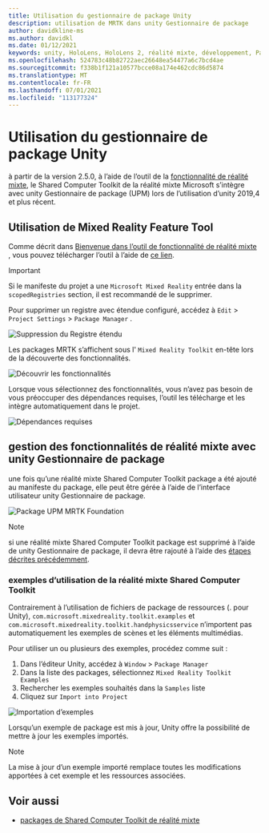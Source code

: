 ```yaml
---
title: Utilisation du gestionnaire de package Unity
description: utilisation de MRTK dans unity Gestionnaire de package
author: davidkline-ms
ms.author: davidkl
ms.date: 01/12/2021
keywords: unity, HoloLens, HoloLens 2, réalité mixte, développement, Packages MRTK,
ms.openlocfilehash: 524783c48b82722aec26648ea54477a6c7bcd4ae
ms.sourcegitcommit: f338b1f121a10577bcce08a174e462cdc86d5874
ms.translationtype: MT
ms.contentlocale: fr-FR
ms.lasthandoff: 07/01/2021
ms.locfileid: "113177324"
---
```

# <a name="using-the-unity-package-manager"></a>Utilisation du gestionnaire de package Unity

à partir de la version 2.5.0, à l’aide de l’outil de la [fonctionnalité de réalité mixte](/windows/mixed-reality/develop/unity/welcome-to-mr-feature-tool), le Shared Computer Toolkit de la réalité mixte Microsoft s’intègre avec unity Gestionnaire de package (UPM) lors de l’utilisation d’unity 2019,4 et plus récent.

## <a name="using-the-mixed-reality-feature-tool"></a>Utilisation de Mixed Reality Feature Tool

Comme décrit dans [Bienvenue dans l’outil de fonctionnalité de réalité mixte](/windows/mixed-reality/develop/unity/welcome-to-mr-feature-tool) , vous pouvez télécharger l’outil à l’aide de [ce lien](https://aka.ms/MRFeatureTool).

> [!IMPORTANT]
> Si le manifeste du projet a une `Microsoft Mixed Reality` entrée dans la `scopedRegistries` section, il est recommandé de le supprimer.
>
> Pour supprimer un registre avec étendue configuré, accédez à `Edit`  >  `Project Settings`  >  `Package Manager` .
>
> ![Suppression du Registre étendu](../features/images/packaging/RemoveScopedRegistry.png)

Les packages MRTK s’affichent sous l' `Mixed Reality Toolkit` en-tête lors de la découverte des fonctionnalités.

![Découvrir les fonctionnalités](../features/images/packaging/DiscoverFeatures.png)

Lorsque vous sélectionnez des fonctionnalités, vous n’avez pas besoin de vous préoccuper des dépendances requises, l’outil les télécharge et les intègre automatiquement dans le projet.

![Dépendances requises](../features/images/packaging/RequiredDependencies.png)

## <a name="managing-mixed-reality-features-with-the-unity-package-manager"></a>gestion des fonctionnalités de réalité mixte avec unity Gestionnaire de package

une fois qu’une réalité mixte Shared Computer Toolkit package a été ajouté au manifeste du package, elle peut être gérée à l’aide de l’interface utilisateur unity Gestionnaire de package.

![Package UPM MRTK Foundation](../features/images/packaging/MRTK_FoundationUPM.png)

> [!NOTE]
> si une réalité mixte Shared Computer Toolkit package est supprimé à l’aide de unity Gestionnaire de package, il devra être rajouté à l’aide des [étapes décrites précédemment](#using-the-mixed-reality-feature-tool).

### <a name="using-mixed-reality-toolkit-examples"></a>exemples d’utilisation de la réalité mixte Shared Computer Toolkit

Contrairement à l’utilisation de fichiers de package de ressources (. pour Unity), `com.microsoft.mixedreality.toolkit.examples` et `com.microsoft.mixedreality.toolkit.handphysicsservice` n’importent pas automatiquement les exemples de scènes et les éléments multimédias.

Pour utiliser un ou plusieurs des exemples, procédez comme suit :

1. Dans l’éditeur Unity, accédez à `Window` > `Package Manager`
1. Dans la liste des packages, sélectionnez `Mixed Reality Toolkit Examples`
1. Rechercher les exemples souhaités dans la `Samples` liste
1. Cliquez sur `Import into Project`

![Importation d’exemples](../features/images/packaging/MRTK_ExamplesUpm.png)

Lorsqu’un exemple de package est mis à jour, Unity offre la possibilité de mettre à jour les exemples importés.

> [!NOTE]
> La mise à jour d’un exemple importé remplace toutes les modifications apportées à cet exemple et les ressources associées.

## <a name="see-also"></a>Voir aussi

- [packages de Shared Computer Toolkit de réalité mixte](../packages/mrtk-packages.md)
